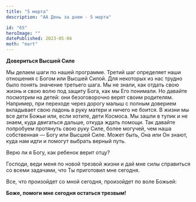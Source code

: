 ```yaml
---
title: "5 марта"
description: "АА День за днем - 5 марта"

id: "65"
heroImage: ""
datePublished: 2023-05-04
moth: "mart"
---
```


**Довериться Высшей Силе**

Мы делаем шаги по нашей программе. Третий шаг определяет наши отношения с
Богом или Высшей Силой. Для некоторых из нас трудно было понять значение
третьего шага. Мы не знали, как отдать свою жизнь и свою волю под защиту Бога,
как мы Его понимали. Но давайте посмотрим на детей: они безоговорочно верят
своим родителям. Например, при переходе через дорогу малыш с полным доверием
вкладывает свою ладонь в руку матери и ничего не боится. В жизни мы все дети
Божьи или, если хотите, дети Космоса. Мы зашли в тупик и не знаем, куда
двигаться дальше, откуда ждать помощи. Так давайте попробуем протянуть свою
руку Силе, более могучей, чем наша собственная — Богу или Высшей Силе. Может
быть, Она или Он знают, куда нам идти и помогут выбрать верный путь.

Верю ли я Богу, как ребенок верит отцу?

Господи, веди меня по новой трезвой жизни и дай мне силы справиться со всеми
задачами, что Ты приготовил мне сегодня.

Все, что произойдет со мной сегодня, произойдет по воле Божьей:

**Боже, помоги мне сегодня остаться трезвым!**

